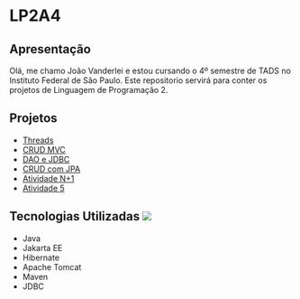<h1>LP2A4</h1>
<h2> Apresentação </h2>
<p> Olá, me chamo João Vanderlei e estou cursando o 4º semestre de TADS no Instituto Federal de São Paulo. Este repositorio servirá para conter os projetos de Linguagem de Programação 2. 
<br>
  
<h2>Projetos</h2>
<ul>
  <li><a href="https://github.com/jvanderlei/LP2A4/tree/main/Threads_Project">Threads</a></li>
  <li><a href="https://github.com/jvanderlei/LP2A4/tree/main/CRUD_MVC">CRUD MVC</a></li>
  <li><a href="https://github.com/jvanderlei/LP2A4/tree/main/DAO_JDBC">DAO e JDBC</a></li>
  <li><a href="https://github.com/jvanderlei/LP2A4/tree/main/CRUD_JPA">CRUD com JPA</a></li>
  <li><a href="https://github.com/jvanderlei/LP2A4/tree/main/N_MAIS_UM">Atividade N+1</a></li>
  <li><a href="https://github.com/jvanderlei/LP2A4/tree/main/ATIV5">Atividade 5</a></li>
</ul>


<h2>Tecnologias Utilizadas <img src="https://cdn.jsdelivr.net/gh/devicons/devicon/icons/java/java-plain.svg" /></h2>
<ul>
  <li>Java</li>
  <li>Jakarta EE</li>
  <li>Hibernate</li>
  <li>Apache Tomcat</li>
  <li>Maven</li>
  <li>JDBC</li>
</ul>
<br>

